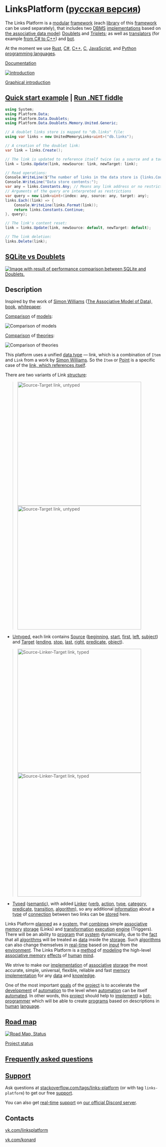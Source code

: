 # LinksPlatform ([русская версия](https://github.com/Konard/LinksPlatform/blob/master/README.ru.md))

The Links Platform is a [modular](https://en.wikipedia.org/wiki/Modular_programming) [framework](https://en.wikipedia.org/wiki/Software_framework) (each [library](https://en.wikipedia.org/wiki/Library_(computing)) of this [framework](https://en.wikipedia.org/wiki/Software_framework) can be used separately), that includes two [DBMS](https://en.wikipedia.org/wiki/Database#Database_management_system) [implementations](https://en.wikipedia.org/wiki/Software_implementation) based on [the associative data model](https://en.wikipedia.org/wiki/Associative_model_of_data): [Doublets](https://github.com/linksplatform/Data.Doublets) and [Triplets](https://github.com/linksplatform/Data.Triplets); as well as [translators](https://en.wikipedia.org/wiki/Translator_(computing)) (for example [from C# to C++](https://github.com/linksplatform/RegularExpressions.Transformer.CSharpToCpp)) and [bot](https://github.com/linksplatform/Bot).

At the moment we use [Rust](https://en.wikipedia.org/wiki/Rust_(programming_language)), [C#](https://en.wikipedia.org/wiki/C_Sharp_(programming_language)), [C++](https://en.wikipedia.org/wiki/C%2B%2B), [C](https://en.wikipedia.org/wiki/C_(programming_language)), [JavaScript](https://en.wikipedia.org/wiki/JavaScript), and [Python](https://en.wikipedia.org/wiki/Python_(programming_language)) [programming languages](https://en.wikipedia.org/wiki/Programming_language).

[Documentation](http://linksplatform.github.io/Documentation)

[![introduction](https://raw.githubusercontent.com/LinksPlatform/Documentation/master/doc/Intro/intro-animation-500.gif "introduction")](https://github.com/Konard/LinksPlatform/wiki/How-it-all-began)

[Graphical introduction](https://github.com/Konard/LinksPlatform/wiki/How-it-all-began)

## [Quick start example](https://github.com/linksplatform/Examples.Doublets.CRUD.DotNet) | [Run .NET fiddle](https://dotnetfiddle.net/Y7Zvt0)

```C#
using System;
using Platform.Data;
using Platform.Data.Doublets;
using Platform.Data.Doublets.Memory.United.Generic;

// A doublet links store is mapped to "db.links" file:
using var links = new UnitedMemoryLinks<uint>("db.links");

// A creation of the doublet link: 
var link = links.Create();

// The link is updated to reference itself twice (as a source and a target):
link = links.Update(link, newSource: link, newTarget: link);

// Read operations:
Console.WriteLine($"The number of links in the data store is {links.Count()}.");
Console.WriteLine("Data store contents:");
var any = links.Constants.Any; // Means any link address or no restriction on link address
// Arguments of the query are interpreted as restrictions
var query = new Link<uint>(index: any, source: any, target: any);
links.Each((link) => {
    Console.WriteLine(links.Format(link));
    return links.Constants.Continue;
}, query);

// The link's content reset:
link = links.Update(link, newSource: default, newTarget: default);

// The link deletion:
links.Delete(link);
```

## [SQLite vs Doublets](https://github.com/linksplatform/Comparisons.SQLiteVSDoublets)

[![Image with result of performance comparison between SQLite and Doublets.](https://raw.githubusercontent.com/linksplatform/Documentation/master/doc/Examples/sqlite_vs_doublets_performance.png "Result of performance comparison between SQLite and Doublets")](https://github.com/linksplatform/Comparisons.SQLiteVSDoublets)

## Description

Inspired by the work of [Simon Williams](https://uk.linkedin.com/in/s1m0n) ([The Associative Model of Data](https://web.archive.org/web/20210814063207/https://en.wikipedia.org/wiki/Associative_model_of_data)), [book](https://web.archive.org/web/20181219134621/http://sentences.com/docs/amd.pdf), [whitepaper](http://iacis.org/iis/2009/P2009_1301.pdf).

[Comparison](https://en.wikipedia.org/wiki/Comparison) of [models](https://en.wikipedia.org/wiki/Data_model):

![Comparison of models](https://github.com/LinksPlatform/Documentation/raw/master/doc/ModelsComparison/relational_model_vs_associative_model_vs_links.png)

[Comparison](https://en.wikipedia.org/wiki/Comparison) of [theories](https://en.wikipedia.org/wiki/Theory):

![Comparison of theories](https://github.com/LinksPlatform/Documentation/raw/master/doc/TheoriesComparison/theories_comparison_en.png)

This platform uses a unified [data type](https://en.wikipedia.org/wiki/Data_type) — link, which is a combination of `Item` and `Link` from a work by [Simon Williams](https://uk.linkedin.com/in/s1m0n). So the `Item` or [Point](https://en.wikipedia.org/wiki/Point) is a specific case of the [link, which references itself](http://linksplatform.github.io/itself.html).

There are two variants of Link [structure](https://en.wikipedia.org/wiki/Data_structure):

> <img src="https://raw.githubusercontent.com/LinksPlatform/Documentation/master/doc/ST-dots.png" width="400" title="Source-Target link, untyped" alt="Source-Target link, untyped" />
> <img src="https://raw.githubusercontent.com/LinksPlatform/Documentation/master/doc/doublet-colored.png" width="400" title="Source-Target link, untyped" alt="Source-Target link, untyped" />

- [Untyped](https://en.wikipedia.org/wiki/Type_theory), each link contains [Source](https://en.wikipedia.org/wiki/Source) ([beginning](https://en.wikipedia.org/wiki/Begin), [start](https://en.wikipedia.org/wiki/Start), [first](https://en.wikipedia.org/wiki/First), [left](https://en.wikipedia.org/wiki/Left), [subject](https://en.wikipedia.org/wiki/Subject)) and [Target](https://en.wikipedia.org/wiki/Target) ([ending](https://en.wikipedia.org/wiki/End), [stop](https://en.wikipedia.org/wiki/Stop), [last](https://en.wikipedia.org/wiki/Last_(disambiguation)), [right](https://en.wikipedia.org/wiki/Right_(disambiguation)), [predicate](https://en.wikipedia.org/wiki/Predicate), [object](https://en.wikipedia.org/wiki/Object)).

> <img src="https://raw.githubusercontent.com/LinksPlatform/Documentation/master/doc/SLT-dots.png" width="400" title="Source-Linker-Target link, typed" alt="Source-Linker-Target link, typed" />
> <img src="https://raw.githubusercontent.com/LinksPlatform/Documentation/master/doc/triplet-colored.png" width="400" title="Source-Linker-Target link, typed" alt="Source-Linker-Target link, typed" />

- [Typed](https://en.wikipedia.org/wiki/Type_theory) ([semantic](https://en.wikipedia.org/wiki/Semantics)), with added [Linker](https://en.wikipedia.org/wiki/Linker) ([verb](https://en.wikipedia.org/wiki/Verb), [action](https://en.wikipedia.org/wiki/Action_(philosophy)), [type](https://en.wikipedia.org/wiki/Type_system), [category](https://en.wikipedia.org/wiki/Category_theory), [predicate](https://en.wikipedia.org/wiki/Predicate), [transition](https://en.wikipedia.org/wiki/Transition_system), [algorithm](https://en.wikipedia.org/wiki/Algorithm)), so any additional [information](https://en.wikipedia.org/wiki/Information) about a [type](https://en.wikipedia.org/wiki/Type_theory) of [connection](https://en.wikipedia.org/wiki/Association_(psychology)) between two links can be [stored](https://en.wikipedia.org/wiki/Data_storage) here.

Links Platform [planned](https://en.wikipedia.org/wiki/Plan) as a [system](https://en.wikipedia.org/wiki/System_(disambiguation)), that [combines](https://en.wikipedia.org/wiki/Combine) simple [associative memory](https://en.wikipedia.org/wiki/Associative_memory) [storage](https://en.wikipedia.org/wiki/Computer_data_storage) (Links) and [transformation](https://en.wikipedia.org/wiki/Transformation) [execution](https://en.wikipedia.org/wiki/Execution_(computing)) [engine](https://en.wikipedia.org/wiki/Database_engine) (Triggers). There will be an ability to [program](https://en.wikipedia.org/wiki/Program_(machine)) that [system](https://en.wikipedia.org/wiki/System_(disambiguation)) dynamically, due to the [fact](https://en.wikipedia.org/wiki/Fact) that all [algorithms](https://en.wikipedia.org/wiki/Algorithm) will be treated as [data](https://en.wikipedia.org/wiki/Data_(disambiguation)) inside the [storage](https://en.wikipedia.org/wiki/Computer_data_storage). Such [algorithms](https://en.wikipedia.org/wiki/Algorithm) can also change themselves in [real-time](https://en.wikipedia.org/wiki/Real-time) based on [input](https://en.wikipedia.org/wiki/Input) from the [environment](https://en.wikipedia.org/wiki/Environment). The Links Platform is a [method](https://en.wikipedia.org/wiki/Method) of [modeling](https://en.wikipedia.org/wiki/Data_modeling) the high-level [associative memory](https://en.wikipedia.org/wiki/Associative_memory) [effects](https://en.wikipedia.org/wiki/Effect) of [human](https://en.wikipedia.org/wiki/Human) [mind](https://en.wikipedia.org/wiki/Mind).

We strive to make our [implementation](https://en.wikipedia.org/wiki/Implementation) of [associative](https://en.wikipedia.org/wiki/Associative_memory) [storage](https://en.wikipedia.org/wiki/Data_storage) the most accurate, simple, universal, flexible, reliable and fast [memory](https://en.wikipedia.org/wiki/Memory) [implementation](https://en.wikipedia.org/wiki/Implementation) for any [data](https://en.wikipedia.org/wiki/Data) and [knowledge](https://en.wikipedia.org/wiki/Knowledge).

One of the most important [goals](https://en.wikipedia.org/wiki/Goal) of the [project](https://en.wikipedia.org/wiki/Project) is to accelerate the [development](https://en.wikipedia.org/wiki/Software_development) of [automation](https://en.wikipedia.org/wiki/Automation) to the level when [automation](https://en.wikipedia.org/wiki/Automation) can be itself [automated](https://en.wikipedia.org/wiki/Automation). In other words, this [project](https://en.wikipedia.org/wiki/Project) should help to [implement](https://en.wikipedia.org/wiki/Software_implementation)) a [bot-programmer](https://en.wikipedia.org/wiki/Internet_bot) which will be able to create [programs](https://en.wikipedia.org/wiki/Computer_program) based on descriptions in [human](https://en.wikipedia.org/wiki/Human) [language](https://en.wikipedia.org/wiki/Language).

## [Road map](https://en.wikipedia.org/wiki/Technology_roadmap)
[![Road Map, Status](https://raw.githubusercontent.com/LinksPlatform/Documentation/master/doc/RoadMap-status.png "Road Map, Status")](https://github.com/orgs/linksplatform/projects)

[Project status](https://github.com/orgs/linksplatform/projects)

## [Frequently asked questions](https://github.com/Konard/LinksPlatform/wiki/FAQ)

## [Support](https://en.wikipedia.org/wiki/Technical_support)

Ask questions at [stackoverflow.com/tags/links-platform](https://stackoverflow.com/tags/links-platform) (or with tag `links-platform`) to get our free [support](https://en.wikipedia.org/wiki/Technical_support).

You can also get [real-time](https://en.wikipedia.org/wiki/Real-time) [support](https://en.wikipedia.org/wiki/Technical_support) on [our official Discord server](https://discord.gg/eEXJyjWv5e).

## Contacts

[vk.com/linksplatform](https://vk.com/linksplatform)

[vk.com/konard](https://vk.com/konard)
